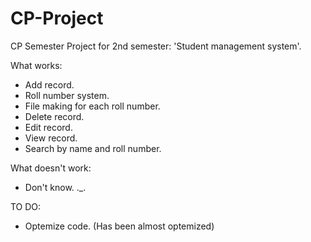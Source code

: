 # CP-Project
CP Semester Project for 2nd semester: 'Student management system'.

What works:
- Add record.
- Roll number system.
- File making for each roll number.
- Delete record.
- Edit record.
- View record.
- Search by name and roll number.

What doesn't work:
- Don't know. ._.

TO DO:
- Optemize code. (Has been almost optemized)
